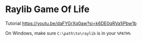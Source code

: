 # Raylib Game Of Life

Tutorial https://youtu.be/daFYGrXq0aw?si=k6DE0qRVa1iPbw1b  

On Windows, make sure `C:\path\to\raylib` is in your `%PATH%`  

